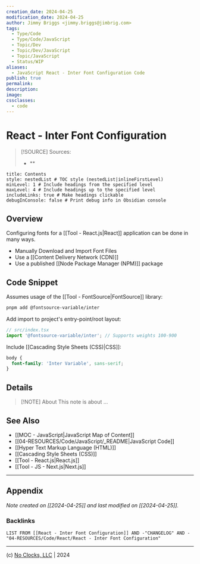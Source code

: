 ```yaml
---
creation_date: 2024-04-25
modification_date: 2024-04-25
author: Jimmy Briggs <jimmy.briggs@jimbrig.com>
tags:
  - Type/Code
  - Type/Code/JavaScript
  - Topic/Dev
  - Topic/Dev/JavaScript
  - Topic/JavaScript
  - Status/WIP
aliases:
  - JavaScript React - Inter Font Configuration Code
publish: true
permalink:
description:
image:
cssclasses:
  - code
---
```


# React - Inter Font Configuration

> [!SOURCE] Sources:
> - **

```table-of-contents
title: Contents 
style: nestedList # TOC style (nestedList|inlineFirstLevel)
minLevel: 1 # Include headings from the specified level
maxLevel: 4 # Include headings up to the specified level
includeLinks: true # Make headings clickable
debugInConsole: false # Print debug info in Obsidian console
```

## Overview

Configuring fonts for a [[Tool - React.js|React]] application can be done in many ways.

- Manually Download and Import Font Files
- Use a [[Content Delivery Network (CDN)]]
- Use a published [[Node Package Manager (NPM)]] package

## Code Snippet

Assumes usage of the [[Tool - FontSource|FontSource]] library:

```bash
pnpm add @fontsource-variable/inter
```

Add import to project's entry-point/root layout: 

```typescript
// src/index.tsx
import '@fontsource-variable/inter'; // Supports weights 100-900
```

Include [[Cascading Style Sheets (CSS)|CSS]]:

```css
body {
  font-family: 'Inter Variable', sans-serif;
}
```

## Details

> [!NOTE] About
> This note is about ...

## See Also

- [[MOC - JavaScript|JavaScript Map of Content]]
- [[04-RESOURCES/Code/JavaScript/_README|JavaScript Code]]
- [[Hyper Text Markup Language (HTML)]]
- [[Cascading Style Sheets (CSS)]]
- [[Tool - React.js|React.js]]
- [[Tool - JS - Next.js|Next.js]]

***

## Appendix

*Note created on [[2024-04-25]] and last modified on [[2024-04-25]].*

### Backlinks

```dataview
LIST FROM [[React - Inter Font Configuration]] AND -"CHANGELOG" AND -"04-RESOURCES/Code/React/React - Inter Font Configuration"
```

***

(c) [No Clocks, LLC](https://github.com/noclocks) | 2024